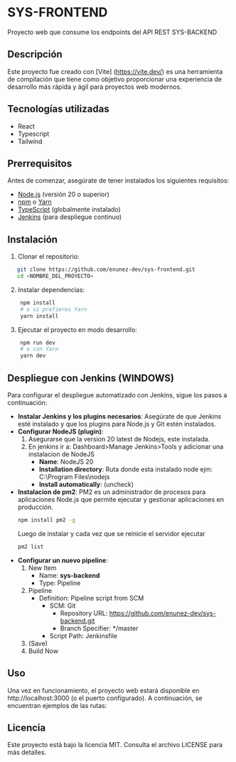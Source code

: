 # SYS-FRONTEND

Proyecto web que consume los endpoints del API REST SYS-BACKEND

## Descripción

Este proyecto fue creado con [Vite] (https://vite.dev/) es una herramienta de compilación que tiene como objetivo proporcionar una experiencia de desarrollo más rápida y ágil para proyectos web modernos.

## Tecnologías utilizadas

- React
- Typescript
- Tailwind

## Prerrequisitos

Antes de comenzar, asegúrate de tener instalados los siguientes requisitos:

- [Node.js](https://nodejs.org/) (versión 20 o superior)
- [npm](https://www.npmjs.com/) o [Yarn](https://yarnpkg.com/)
- [TypeScript](https://www.typescriptlang.org/) (globalmente instalado)
- [Jenkins](https://www.jenkins.io/) (para despliegue continuo)

## Instalación

1. Clonar el repositorio:

```bash
   git clone https://github.com/enunez-dev/sys-frontend.git
   cd <NOMBRE_DEL_PROYECTO>
```

2. Instalar dependencias:

```bash
    npm install
    # o si prefieres Yarn
    yarn install
```

3. Ejecutar el proyecto en modo desarrollo:

```bash
    npm run dev
    # o con Yarn
    yarn dev
```

## Despliegue con Jenkins (WINDOWS)

Para configurar el despliegue automatizado con Jenkins, sigue los pasos a continuación:

- **Instalar Jenkins y los plugins necesarios**: Asegúrate de que Jenkins esté instalado y que los plugins para Node.js y Git estén instalados.
- **Configurar NodeJS (plugin)**:
  1. Asegurarse que la version 20 latest de Nodejs, este instalada.
  2. En jenkins ir a: Dashboard>Manage Jenkins>Tools y adicionar una instalacion de NodeJS
     - **Name**: NodeJS 20
     - **Installation directory**: Ruta donde esta instalado node ejm: C:\Program Files\nodejs
     - **Install automatically**: (uncheck)
- **Instalacion de pm2**: PM2 es un administrador de procesos para aplicaciones Node.js que permite ejecutar y gestionar aplicaciones en producción.
  ```bash
  npm install pm2 -g
  ```
  Luego de instalar y cada vez que se reinicie el servidor ejecutar
  ```bash
  pm2 list
  ```
- **Configurar un nuevo pipeline**:
  1. New Item
     - Name: **sys-backend**
     - Type: Pipeline
  2. Pipeline
     - Definition: Pipeline script from SCM
       - SCM: Git
         - Repository URL: https://github.com/enunez-dev/sys-backend.git
         - Branch Specifier: \*/master
       - Script Path: Jenkinsfile
  3. (Save)
  4. Build Now

## Uso

Una vez en funcionamiento, el proyecto web estará disponible en http://localhost:3000 (o el puerto configurado). A continuación, se encuentran ejemplos de las rutas:

## Licencia

Este proyecto está bajo la licencia MIT. Consulta el archivo LICENSE para más detalles.
